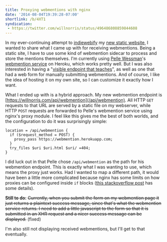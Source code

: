 ```yaml
---
title: Proxying webmentions with nginx
date: '2014-08-04T19:39:28-07:00'
shortlink: /b/4XT1
syndication:
 - https://twitter.com/willnorris/status/496486808859844608
---
```

In my ever-continuing attempt to [indiewebify][] my [new static website][], I wanted to share what I came up with for
receiving webmentions.  Being a static site, I have to use some kind of webmention sidecar to process and store the
mentions themselves.  I'm currently using [Pelle Wessman][]'s [webmention service][] on Heroku, which works pretty well.
But I was also interested in having a "[visible endpoint that teaches][]", as well as one that had a web form for
manually submitting webmentions.  And of course, I like the idea of hosting it on my own site, so I can customize it
exactly how I want.

What I ended up with is a hybrid approach.  My new webmention endpoint is
[https://willnorris.com/api/webmention](/api/webmention).  All HTTP `GET` requests to that URL are served by a static
file on my webserver, while HTTP `POST` requests are forwarded to Pelle's webmention service using nginx's proxy module.
I feel like this gives me the best of both worlds, and the configuration to do it was surprisingly simple:

``` nginx
location = /api/webmention {
  if ($request_method = POST) {
    proxy_pass https://webmention.herokuapp.com;
  }
  try_files $uri $uri.html $uri/ =404;
}
```

I did luck out in that Pelle chose `/api/webmention` as the path for his webmention endpoint.  This is exactly what I was
wanting to use, which means the proxy just works.  Had I wanted to map a different path, it would have been a little more
complicated because nginx has some limits on how proxies can be configured inside `if` blocks ([this stackoverflow
post][] has some details).

[indiewebify]: http://indiewebify.me/
[new static website]: /2014/07/one-step-forward-two-steps-back
[Pelle Wessman]: http://voxpelli.com/
[webmention service]: https://webmention.herokuapp.com/
[visible endpoint that teaches]: http://indiewebcamp.com/irc/2014-05-04/line/1399233029
[this stackoverflow post]: https://stackoverflow.com/questions/10627596/nginx-proxy-or-rewrite-depending-on-user-agent

**Still to do:**  <s>Currently, when you submit the form on my webmention page it just returns a plaintext success
message, since that's what the webmention service returns.  I need to add a little javascript to the form so that it is
submitted in an XHR request and a nicer success message can be displayed.</s> (fixed)  

I'm also still not displaying received webmentions, but I'll get to that eventually.
